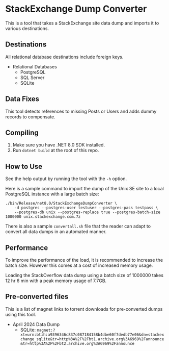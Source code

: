 # StackExchange Dump Converter

This is a tool that takes a StackExchange site data dump and imports it to various destinations.

## Destinations

All relational database destinations include foreign keys.

* Relational Databases
  * PostgreSQL
  * SQL Server
  * SQLite

## Data Fixes

This tool detects references to missing Posts or Users and adds dummy records to compensate.

## Compiling

1. Make sure you have .NET 8.0 SDK installed.
2. Run `dotnet build` at the root of this repo.

## How to Use

See the help output by running the tool with the `-h` option.

Here is a sample command to import the dump of the Unix SE site to a local PostgreSQL instance with a large batch size:

```shell
./bin/Release/net8.0/StackExchangeDumpConverter \                  
    -d postgres --postgres-user testuser --postgres-pass testpass \
    --postgres-db unix --postgres-replace true --postgres-batch-size 1000000 unix.stackexchange.com.7z
```

There is also a sample `convertall.sh` file that the reader can adapt to convert all 
data dumps in an automated manner.

## Performance

To improve the performance of the load, it is recommended to increase the batch size. However this comes at 
a cost of increased memory usage.

Loading the StackOverflow data dump using a batch size of 1000000 takes 12 hr 6 min with a peak memory usage of 7.7GB.

## Pre-converted files

This is a list of magnet links to torrent downloads for pre-converted dumps using this tool.

* April 2024 Data Dump
  * SQLite: `magnet:?xt=urn:btih:a9396346c837c087184158b4dbe60f7dedb77e06&dn=stackexchange_sqlite&tr=http%3A%2F%2Fbt1.archive.org%3A6969%2Fannounce&tr=http%3A%2F%2Fbt2.archive.org%3A6969%2Fannounce`
